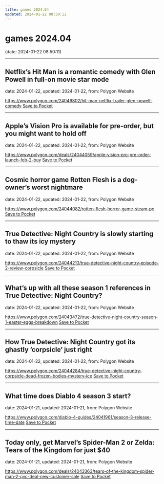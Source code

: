 ```yaml
---
title: games 2024.04
updated: 2024-01-22 08:50:11
---
```


# games 2024.04

(date: 2024-01-22 08:50:11)

---

## Netflix’s Hit Man is a romantic comedy with Glen Powell in full-on movie star mode

date: 2024-01-22, updated: 2024-01-22, from: Polygon Website



<span class="feed-item-link">
<a href="https://www.polygon.com/24046802/hit-man-netflix-trailer-glen-powell-comedy">https://www.polygon.com/24046802/hit-man-netflix-trailer-glen-powell-comedy</a> <a href="https://getpocket.com/save" class="pocket-btn" data-lang="en" data-save-url="https://www.polygon.com/24046802/hit-man-netflix-trailer-glen-powell-comedy">Save to Pocket</a>
</span>

---

## Apple’s Vision Pro is available for pre-order, but you might want to hold off

date: 2024-01-22, updated: 2024-01-22, from: Polygon Website



<span class="feed-item-link">
<a href="https://www.polygon.com/deals/24044059/apple-vision-pro-pre-order-launch-feb-2-buy">https://www.polygon.com/deals/24044059/apple-vision-pro-pre-order-launch-feb-2-buy</a> <a href="https://getpocket.com/save" class="pocket-btn" data-lang="en" data-save-url="https://www.polygon.com/deals/24044059/apple-vision-pro-pre-order-launch-feb-2-buy">Save to Pocket</a>
</span>

---

## Cosmic horror game Rotten Flesh is a dog-owner’s worst nightmare

date: 2024-01-22, updated: 2024-01-22, from: Polygon Website



<span class="feed-item-link">
<a href="https://www.polygon.com/24044082/rotten-flesh-horror-game-steam-pc">https://www.polygon.com/24044082/rotten-flesh-horror-game-steam-pc</a> <a href="https://getpocket.com/save" class="pocket-btn" data-lang="en" data-save-url="https://www.polygon.com/24044082/rotten-flesh-horror-game-steam-pc">Save to Pocket</a>
</span>

---

## True Detective: Night Country is slowly starting to thaw its icy mystery

date: 2024-01-22, updated: 2024-01-22, from: Polygon Website



<span class="feed-item-link">
<a href="https://www.polygon.com/24044213/true-detective-night-country-episode-2-review-corpsicle">https://www.polygon.com/24044213/true-detective-night-country-episode-2-review-corpsicle</a> <a href="https://getpocket.com/save" class="pocket-btn" data-lang="en" data-save-url="https://www.polygon.com/24044213/true-detective-night-country-episode-2-review-corpsicle">Save to Pocket</a>
</span>

---

## What’s up with all these season 1 references in True Detective: Night Country?

date: 2024-01-22, updated: 2024-01-22, from: Polygon Website



<span class="feed-item-link">
<a href="https://www.polygon.com/24043472/true-detective-night-country-season-1-easter-eggs-breakdown">https://www.polygon.com/24043472/true-detective-night-country-season-1-easter-eggs-breakdown</a> <a href="https://getpocket.com/save" class="pocket-btn" data-lang="en" data-save-url="https://www.polygon.com/24043472/true-detective-night-country-season-1-easter-eggs-breakdown">Save to Pocket</a>
</span>

---

## How True Detective: Night Country got its ghastly ‘corpsicle’ just right

date: 2024-01-22, updated: 2024-01-22, from: Polygon Website



<span class="feed-item-link">
<a href="https://www.polygon.com/24044284/true-detective-night-country-corpsicle-dead-frozen-bodies-mystery-ice">https://www.polygon.com/24044284/true-detective-night-country-corpsicle-dead-frozen-bodies-mystery-ice</a> <a href="https://getpocket.com/save" class="pocket-btn" data-lang="en" data-save-url="https://www.polygon.com/24044284/true-detective-night-country-corpsicle-dead-frozen-bodies-mystery-ice">Save to Pocket</a>
</span>

---

## What time does Diablo 4 season 3 start?

date: 2024-01-21, updated: 2024-01-21, from: Polygon Website



<span class="feed-item-link">
<a href="https://www.polygon.com/diablo-4-guides/24041961/season-3-release-time-date">https://www.polygon.com/diablo-4-guides/24041961/season-3-release-time-date</a> <a href="https://getpocket.com/save" class="pocket-btn" data-lang="en" data-save-url="https://www.polygon.com/diablo-4-guides/24041961/season-3-release-time-date">Save to Pocket</a>
</span>

---

## Today only, get Marvel’s Spider-Man 2 or Zelda: Tears of the Kingdom for just $40

date: 2024-01-21, updated: 2024-01-21, from: Polygon Website



<span class="feed-item-link">
<a href="https://www.polygon.com/deals/24043363/tears-of-the-kingdom-spider-man-2-qvc-deal-new-customer-sale">https://www.polygon.com/deals/24043363/tears-of-the-kingdom-spider-man-2-qvc-deal-new-customer-sale</a> <a href="https://getpocket.com/save" class="pocket-btn" data-lang="en" data-save-url="https://www.polygon.com/deals/24043363/tears-of-the-kingdom-spider-man-2-qvc-deal-new-customer-sale">Save to Pocket</a>
</span>



<script type="text/javascript">!function(d,i){if(!d.getElementById(i)){var j=d.createElement("script");j.id=i;j.src="https://widgets.getpocket.com/v1/j/btn.js?v=1";var w=d.getElementById(i);d.body.appendChild(j);}}(document,"pocket-btn-js");</script>


